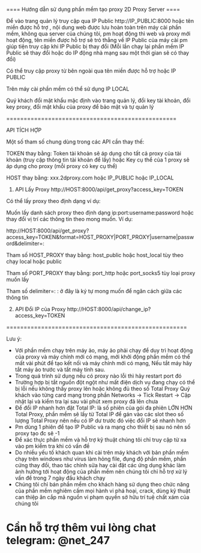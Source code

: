 ==== Hướng dẫn sử dụng phần mềm tạo proxy 2D Proxy Server ====

Để vào trang quản lý truy cập qua IP Public http://IP_PUBLIC:8000 hoặc tên miền được hỗ trợ , nội dung web được lưu hoàn toàn trên máy cài phần mềm, không qua server của chúng tôi, pm hoạt động thì web và proxy mới hoạt động, tên miền được hỗ trợ sẽ trỏ thẳng về IP Public của máy cài pm giúp tiện truy cập khi IP Public bị thay đổi (Mỗi lần chạy lại phần mềm IP Public sẽ thay đổi hoặc do IP động nhà mạng sau một thời gian sẽ có thay đổi)

Có thể truy cập proxy từ bên ngoài qua tên miền được hỗ trợ hoặc IP PUBLIC

Trên máy cài phần mềm có thể sử dụng IP LOCAL

Quý khách đổi mật khẩu mặc định vào trang quản lý, đổi key tài khoản, đổi key proxy, đổi mật khẩu của proxy để bảo mật và tự quản lý

=================================================

API TÍCH HỢP

Một số tham số chung dùng trong các API cần thay thế:

TOKEN thay bằng: Token tài khoản sẽ áp dụng cho tất cả proxy của tài khoản (truy cập thông tin tài khoản để lấy) hoặc 
Key cụ thể của 1 proxy sẽ áp dụng cho proxy (mỗi proxy có key cụ thể)

HOST thay bằng: xxx.2dproxy.com hoặc IP_PUBLIC hoặc IP_LOCAL

1. API Lấy Proxy
http://HOST:8000/api/get_proxy?access_key=TOKEN

Có thể lấy proxy theo định dạng ví dụ:

Muốn lấy danh sách proxy theo định dạng ip:port:username:password hoặc thay đổi vị trí các thông tin theo mong muốn. Ví dụ:

http://HOST:8000/api/get_proxy?access_key=TOKEN&format=HOST_PROXY|PORT_PROXY|username|password&delimiter=:

Tham số HOST_PROXY thay bằng: host_public hoặc host_local tùy theo chạy local hoặc public

Tham số PORT_PROXY thay bằng: port_http hoặc port_socks5 tùy loại proxy muốn lấy

Tham số delimiter=:  : ở đây là ký tự mong muốn để ngăn cách giữa các thông tin

2. API Đổi IP của Proxy
http://HOST:8000/api/change_ip?access_key=TOKEN

====================================================

Lưu ý: 
- Với phần mềm chạy trên máy ảo, máy ảo phải chạy để duy trì hoạt động của proxy và máy chính mới có mạng, mới khởi động phần mềm có thể mất vài phút để tạo kết nối và máy chính mới có mạng, Nếu tắt máy hãy tắt máy ảo trước và tắt máy tính sau.
- Trong quá trình sử dụng nếu có proxy nào lỗi thì hãy restart port đó
- Trường hợp bị tắt nguồn đột ngột như mất điện dịch vụ đang chạy có thể bị lỗi nếu không thấy proxy lên hoặc không đủ theo số Total Proxy Quý khách vào từng card mạng trong phần Networks -> Tick Restart -> Cập nhật lại và kiểm tra lại sau vài phút xem proxy đã lên chưa
- Để đổi IP nhanh hơn đặt Total IP: là số phiên của gói đa phiên LỚN HƠN Total Proxy, phần mềm sẽ lấy từ Total IP để gán vào các slot theo số lượng Total Proxy nên nếu có IP dư trước đó việc đổi IP sẽ nhanh hơn
- Pm dùng 1 phiên để tạo IP Public và ra mạng cho thiết bị sau nó nên số proxy tạo đc sẽ -1
- Để xác thực phần mềm và hỗ trợ kỹ thuật chúng tôi chỉ truy cập từ xa vào pm kiểm tra khi có vấn đề
- Do nhiều yếu tố khách quan khi cài trên máy khách với bản phần mềm chạy trên windows như virus làm hỏng file, đụng độ phần mềm, phần cứng thay đổi, thao tác chỉnh sửa hay cài đặt các ứng dụng khác làm ảnh hưởng tới hoạt động của phần mềm nên chúng tôi chỉ hỗ trợ xử lý vấn đề trong 7 ngày đầu khách chạy
- Chúng tôi chỉ bán phần mềm cho khách hàng sử dụng theo chức năng của phần mềm nghiêm cấm mọi hành vi phá hoại, crack, dùng kỹ thuật can thiệp ăn cắp mã nguồn vi phạm quyền sở hữu trí tuệ chất xám của chúng tôi
  
# Cần hỗ trợ thêm vui lòng chat telegram: @net_247
